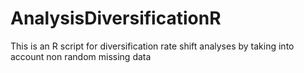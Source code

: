 # AnalysisDiversificationR
This is an R script for diversification rate shift analyses by taking into account non random missing data
